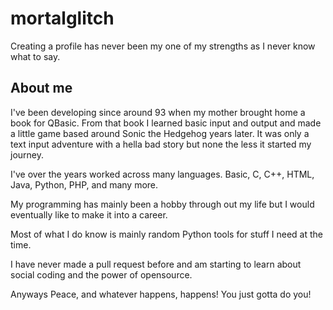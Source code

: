 # mortalglitch

Creating a profile has never been my one of my strengths as I never know what to say.

## About me
I've been developing since around 93 when my mother brought home a book for QBasic. From that book I learned basic input and output and made a little game based around Sonic the Hedgehog years later. It was only a text input adventure with a hella bad story but none the less it started my journey.

I've over the years worked across many languages. Basic, C, C++, HTML, Java, Python, PHP, and many more.

My programming has mainly been a hobby through out my life but I would eventually like to make it into a career. 

Most of what I do know is mainly random Python tools for stuff I need at the time. 

I have never made a pull request before and am starting to learn about social coding and the power of opensource.

Anyways Peace, and whatever happens, happens! You just gotta do you!


